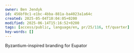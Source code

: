 ```yaml
---
owner: Ben Jendyk
id: 456bf0c1-e1bc-4bba-881a-ba4023a1a64c
created: 2025-05-04T10:04:05+0200
modified: 2025-06-14T15:16:52+0200
tags: [access/public, language/en, pr/25/116, tf/quarter]
key-words: []
---
```


Byzantium-inspired branding for Eupator 
